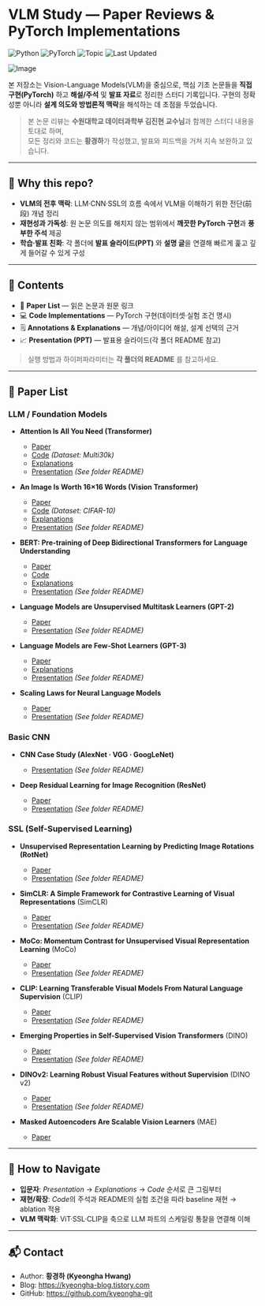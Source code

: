 # VLM Study — Paper Reviews & PyTorch Implementations

![Python](https://img.shields.io/badge/Python-3.10%2B-blue)
![PyTorch](https://img.shields.io/badge/PyTorch-2.x-red)
![Topic](https://img.shields.io/badge/Topics-VLM%20%7C%20LLM%20%7C%20SSL%20%7C%20CNN-lightgrey)
![Last Updated](https://img.shields.io/badge/Last%20Updated-2025--08--13-success)

![Image](https://github.com/user-attachments/assets/fff6081e-1eb1-4289-b7c3-c7e3c80311d9)

본 저장소는 Vision-Language Models(VLM)을 중심으로, 핵심 기초 논문들을 **직접 구현(PyTorch)** 하고 **해설/주석** 및 **발표 자료**로 정리한 스터디 기록입니다. 구현의 정확성뿐 아니라 **설계 의도와 방법론적 맥락**을 해석하는 데 초점을 두었습니다.

> 본 논문 리뷰는 **수원대학교 데이터과학부 김진현 교수님**과 함께한 스터디 내용을 토대로 하며,  
> 모든 정리와 코드는 **황경하**가 작성했고, 발표와 피드백을 거쳐 지속 보완하고 있습니다.

---

## 🔎 Why this repo?
- **VLM의 전후 맥락**: LLM·CNN·SSL의 흐름 속에서 VLM을 이해하기 위한 전단(前段) 개념 정리  
- **재현성과 가독성**: 원 논문 의도를 해치지 않는 범위에서 **깨끗한 PyTorch 구현**과 **풍부한 주석** 제공  
- **학습·발표 친화**: 각 폴더에 **발표 슬라이드(PPT)** 와 **설명 글**을 연결해 빠르게 훑고 깊게 들어갈 수 있게 구성

---

## 📝 Contents
- 📖 **Paper List** — 읽은 논문과 원문 링크  
- 💻 **Code Implementations** — PyTorch 구현(데이터셋·실험 조건 명시)  
- 🗒️ **Annotations & Explanations** — 개념/아이디어 해설, 설계 선택의 근거  
- 📈 **Presentation (PPT)** — 발표용 슬라이드(각 폴더 README 참고)

> 실행 방법과 하이퍼파라미터는 **각 폴더의 README** 를 참고하세요.

---

## 📖 Paper List

### LLM / Foundation Models
- **Attention Is All You Need (Transformer)**  
  - [Paper](http://arxiv.org/abs/1706.03762)
  - [Code](https://github.com/kyeongha-git/Study/tree/main/LLM-Foundation%20Models/Transformer) *(Dataset: Multi30k)*  
  - [Explanations](https://kyeongha-blog.tistory.com/entry/Transformer-Attention-Is-All-You-Need)
  - [Presentation](https://github.com/kyeongha-git/Study/tree/main/LLM-Foundation%20Models/Transformer) *(See folder README)*

- **An Image Is Worth 16×16 Words (Vision Transformer)**  
  - [Paper](http://arxiv.org/abs/2010.11929)  
  - [Code](https://github.com/kyeongha-git/Study/tree/main/LLM-Foundation%20Models/Vision%20Transformer) *(Dataset: CIFAR-10)*  
  - [Explanations](https://kyeongha-blog.tistory.com/entry/Vision-Transformer-AN-IMAGE-IS-WORTH-16X16-WORDS-TRANSFORMERS-FOR-IMAGE-RECOGNITION-AT-SCALE) 
  - [Presentation](https://github.com/kyeongha-git/Study/tree/main/LLM-Foundation%20Models/Vision%20Transformer) *(See folder README)*

- **BERT: Pre-training of Deep Bidirectional Transformers for Language Understanding**  
  - [Paper](https://arxiv.org/abs/1810.04805)
  - [Code](https://github.com/kyeongha-git/Study/tree/main/LLM-Foundation%20Models/BERT)
  - [Explanations](https://kyeongha-blog.tistory.com/entry/LLM-BERT-Pre-training-of-Deep-Bidirectional-Transformers-for-Language-Understanding-%EB%85%BC%EB%AC%B8-%EB%A6%AC%EB%B7%B0-%EA%B8%B0%EC%B4%88%EB%B6%80%ED%84%B0-%EA%BC%BC%EA%BC%BC%ED%9E%88)
  - [Presentation](https://github.com/kyeongha-git/Study/tree/main/LLM-Foundation%20Models/BERT) *(See folder README)*

- **Language Models are Unsupervised Multitask Learners (GPT-2)**  
  - [Paper](https://cdn.openai.com/better-language-models/language_models_are_unsupervised_multitask_learners.pdf)  
  - [Presentation](https://github.com/kyeongha-git/Study/tree/main/LLM-Foundation%20Models/GPT-2) *(See folder README)*

- **Language Models are Few-Shot Learners (GPT-3)**  
  - [Paper](https://papers.nips.cc/paper_files/paper/2020/file/1457c0d6bfcb4967418bfb8ac142f64a-Paper.pdf)  
  - [Explanations](https://kyeongha-blog.tistory.com/entry/GPT-3-Language-Models-are-Few-Shot-Learners-%EB%85%BC%EB%AC%B8-%EB%A6%AC%EB%B7%B0-%EA%B8%B0%EC%B4%88%EB%B6%80%ED%84%B0-%EA%BC%BC%EA%BC%BC%ED%9E%88)  
  - [Presentation](https://github.com/kyeongha-git/Study/tree/main/LLM-Foundation%20Models/GPT-3) *(See folder README)*

- **Scaling Laws for Neural Language Models**  
  - [Paper](http://arxiv.org/abs/2001.08361)  
  - [Presentation](https://github.com/kyeongha-git/Study/tree/main/LLM-Foundation%20Models/Scailng-Law) *(See folder README)*

### Basic CNN
- **CNN Case Study (AlexNet · VGG · GoogLeNet)**  
  - [Presentation](https://github.com/kyeongha-git/Study/tree/main/Basic%20CNN/CNN%20(AlexNet%2CVGG%2CGoogLeNet)) *(See folder README)*

- **Deep Residual Learning for Image Recognition (ResNet)**  
  - [Paper](https://arxiv.org/abs/1512.03385)  
  - [Presentation](https://github.com/kyeongha-git/Study/tree/main/Basic%20CNN/ResNet) *(See folder README)*

### SSL (Self-Supervised Learning)
- **Unsupervised Representation Learning by Predicting Image Rotations (RotNet)**  
  - [Paper](http://arxiv.org/abs/1803.07728)  
  - [Presentation](https://github.com/kyeongha-git/Study/tree/main/SSL/RotNet) *(See folder README)*

- **SimCLR: A Simple Framework for Contrastive Learning of Visual Representations** (SimCLR)
  - [Paper](http://arxiv.org/abs/2002.05709)  
  - [Presentation](https://github.com/kyeongha-git/Study/tree/main/SSL/SimCLR) *(See folder README)*

- **MoCo: Momentum Contrast for Unsupervised Visual Representation Learning** (MoCo)
  - [Paper](http://arxiv.org/abs/1911.05722)  
  - [Presentation](https://github.com/kyeongha-git/Study/tree/main/SSL/MoCo) *(See folder README)*

- **CLIP: Learning Transferable Visual Models From Natural Language Supervision** (CLIP)
  - [Paper](http://arxiv.org/abs/2103.00020)  
  - [Presentation](https://github.com/kyeongha-git/Study/tree/main/SSL/CLIP) *(See folder README)*
 
- **Emerging Properties in Self-Supervised Vision Transformers** (DINO)
  - [Paper](http://arxiv.org/abs/2104.14294)  
  - [Presentation](https://github.com/kyeongha-git/Study/tree/main/SSL/DINO) *(See folder README)*

- **DINOv2: Learning Robust Visual Features without Supervision** (DINO v2)
  - [Paper](http://arxiv.org/abs/2304.07193)  
  - [Presentation](https://github.com/kyeongha-git/Study/tree/main/SSL/DINO%20v2) *(See folder README)*
 
- **Masked Autoencoders Are Scalable Vision Learners** (MAE)
  - [Paper](http://arxiv.org/abs/2111.06377)  
  
---

## 🧭 How to Navigate
- **입문자**: *Presentation* → *Explanations* → *Code* 순서로 큰 그림부터  
- **재현/확장**: *Code*의 주석과 README의 실험 조건을 따라 baseline 재현 → ablation 적용  
- **VLM 맥락화**: ViT·SSL·CLIP을 축으로 LLM 파트의 스케일링 통찰을 연결해 이해

---

## 📬 Contact
- Author: **황경하 (Kyeongha Hwang)**  
- Blog: https://kyeongha-blog.tistory.com  
- GitHub: https://github.com/kyeongha-git
